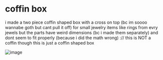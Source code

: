 # coffin box
i made a two piece coffin shaped box with a cross on top (bc im soooo wannabe goth but cant pull it off) for small jewelry items like rings from evry jewels but the parts have weird dimensions (bc i made them separately) and dont seem to fit properly (because i did the math wrong) :// this is NOT a coffin though this is just a coffin shaped box 

![image](https://github.com/user-attachments/assets/19a3e3fd-bb96-4c04-9c3c-e88c6ca57b6e)

